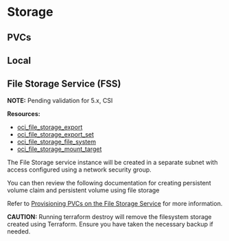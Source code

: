 # Storage

## PVCs

## Local

## File Storage Service (FSS)

**NOTE:** Pending validation for 5.x, CSI

**Resources:**
* [oci_file_storage_export](https://registry.terraform.io/providers/oracle/oci/latest/docs/resources/file_storage_export)
* [oci_file_storage_export_set](https://registry.terraform.io/providers/oracle/oci/latest/docs/resources/file_storage_export_set)
* [oci_file_storage_file_system](https://registry.terraform.io/providers/oracle/oci/latest/docs/resources/file_storage_file_system)
* [oci_file_storage_mount_target](https://registry.terraform.io/providers/oracle/oci/latest/docs/resources/file_storage_mount_target)

The File Storage service instance will be created in a separate subnet with access configured using a network security group.

You can then review the following documentation for creating persistent volume claim and persistent volume using file storage

Refer to [Provisioning PVCs on the File Storage Service](https://docs.oracle.com/en-us/iaas/Content/ContEng/Tasks/contengcreatingpersistentvolumeclaim_Provisioning_PVCs_on_FSS.htm) for more information.

**CAUTION:** Running terraform destroy will remove the filesystem storage created using Terraform. Ensure you have taken the necessary backup if needed.
